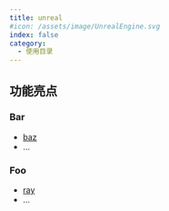 ```yaml
---
title: unreal
#icon: /assets/image/UnrealEngine.svg
index: false
category:
  - 使用目录
---
```


## 功能亮点

### Bar

- [baz](bar/baz.md)
- ...

### Foo

- [ray](foo/ray.md)
- ...
